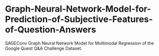 # Graph-Neural-Network-Model-for-Prediction-of-Subjective-Features-of-Question-Answers
SAGEConv Graph Neural Network Model for Multimodal Regression of the Google Quest Q&amp;A Challenge Dataset.
